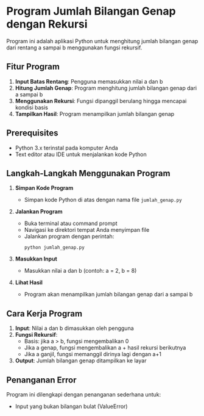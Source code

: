 # Program Jumlah Bilangan Genap dengan Rekursi

Program ini adalah aplikasi Python untuk menghitung jumlah bilangan genap dari rentang a sampai b menggunakan fungsi rekursif.

## Fitur Program

1. **Input Batas Rentang**: Pengguna memasukkan nilai a dan b
2. **Hitung Jumlah Genap**: Program menghitung jumlah bilangan genap dari a sampai b
3. **Menggunakan Rekursi**: Fungsi dipanggil berulang hingga mencapai kondisi basis
4. **Tampilkan Hasil**: Program menampilkan jumlah bilangan genap

## Prerequisites

- Python 3.x terinstal pada komputer Anda  
- Text editor atau IDE untuk menjalankan kode Python  

## Langkah-Langkah Menggunakan Program

1. **Simpan Kode Program**  
   - Simpan kode Python di atas dengan nama file `jumlah_genap.py`

2. **Jalankan Program**  
   - Buka terminal atau command prompt  
   - Navigasi ke direktori tempat Anda menyimpan file  
   - Jalankan program dengan perintah:  
     ```
     python jumlah_genap.py
     ```

3. **Masukkan Input**  
   - Masukkan nilai a dan b (contoh: a = 2, b = 8)

4. **Lihat Hasil**  
   - Program akan menampilkan jumlah bilangan genap dari a sampai b

## Cara Kerja Program

1. **Input**: Nilai a dan b dimasukkan oleh pengguna  
2. **Fungsi Rekursif**: 
   - Basis: jika a > b, fungsi mengembalikan 0  
   - Jika a genap, fungsi mengembalikan a + hasil rekursi berikutnya  
   - Jika a ganjil, fungsi memanggil dirinya lagi dengan a+1  
3. **Output**: Jumlah bilangan genap ditampilkan ke layar  

## Penanganan Error

Program ini dilengkapi dengan penanganan sederhana untuk:  
- Input yang bukan bilangan bulat (ValueError)  
